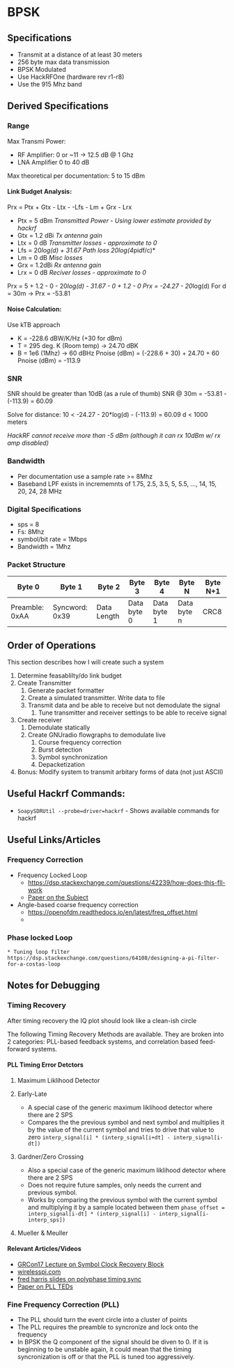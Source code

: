 # BPSK

## Specifications
* Transmit at a distance of at least 30 meters
* 256 byte max data transmission
* BPSK Modulated
* Use HackRFOne (hardware rev r1-r8)
* Use the 915 Mhz band

## Derived Specifications
### Range
Max Transmi Power:
* RF Amplifier: 0 or ~11 -> 12.5 dB @ 1 Ghz
* LNA Amplifier 0 to 40 dB

Max theoretical per documentation: 5 to 15 dBm

#### Link Budget Analysis:
Prx = Ptx + Gtx - Ltx - -Lfs - Lm + Grx - Lrx
* Ptx = 5 dBm   *Transmitted Power - Using lower estimate provided by hackrf*   
* Gtx = 1.2 dBi *Tx antenna gain*
* Ltx = 0 dB    *Transmitter losses - approximate to 0*
* Lfs = 20*log(d) + 31.67        *Path loss 20*log(4*pi*d*f/c)*
* Lm = 0 dB     *Misc losses*
* Grx = 1.2dBi  *Rx antenna gain*
* Lrx = 0 dB    *Reciver losses - approximate to 0*

Prx = 5 + 1.2 - 0 - 20*log(d) - 31.67 - 0 + 1.2 - 0
Prx = -24.27 - 20*log(d)
For d = 30m -> Prx = -53.81

#### Noise Calculation: 
Use kTB approach
* K = -228.6 dBW/K/Hz (+30 for dBm)
* T = 295 deg. K (Room temp) -> 24.70 dBK
* B = 1e6 (1Mhz) -> 60 dBHz
Pnoise (dBm) = (-228.6 + 30) + 24.70 + 60
Pnoise (dBm) = -113.9

### SNR
SNR should be greater than 10dB (as a rule of thumb)
SNR @ 30m = -53.81 - (-113.9) = 60.09 

Solve for distance:
10 < -24.27 - 20*log(d) - (-113.9) = 60.09 
d < 1000 meters

*HackRF cannot receive more than -5 dBm (although it can rx 10dBm w/ rx amp disabled)* 

### Bandwidth
* Per documentation use a sample rate >= 8Mhz
* Baseband LPF exists in incrememnts of 1.75, 2.5, 3.5, 5, 5.5, ..., 14, 15, 20, 24, 28 MHz


### Digital Specifications
* sps = 8
* Fs: 8Mhz
* symbol/bit rate = 1Mbps
* Bandwidth = 1Mhz

### Packet Structure
| Byte 0          | Byte 1          | Byte 2          | Byte 3          | Byte 4          | Byte N          | Byte N+1          |
| --------------- | --------------- | --------------- | --------------- | --------------- | --------------- | --------------- |
| Preamble: 0xAA  | Syncword: 0x39  | Data Length     | Data byte 0     | Data byte 1     | Data byte n     | CRC8            |

## Order of Operations
This section describes how I will create such a system
1. Determine feasablilty/do link budget
1. Create Transmitter
    1. Generate packet formatter
    1. Create a simulated transmitter. Write data to file
    1. Transmit data and be able to receive but not demodulate the signal
        1. Tune transmitter and receiver settings to be able to receive signal
1. Create receiver
    1. Demodulate statically
    1. Create GNUradio flowgraphs to demodulate live
        1. Course frequency correction
        1. Burst detection
        1. Symbol synchronization 
        1. Depacketization
1. Bonus: Modify system to transmit arbitary forms of data (not just ASCII)

## Useful Hackrf Commands:
* ```SoapySDRUtil --probe=driver=hackrf``` - Shows available commands for hackrf

## Useful Links/Articles
### Frequency Correction
* Frequency Locked Loop
  * https://dsp.stackexchange.com/questions/42239/how-does-this-fll-work
  * [Paper on the Subject](Freq_Locked_Loop-Asilomar_2012_BE_PLL.pdf)
* Angle-based coarse frequency correction
   * https://openofdm.readthedocs.io/en/latest/freq_offset.html
   *

### Phase locked Loop
    * Tuning loop filter https://dsp.stackexchange.com/questions/64108/designing-a-pi-filter-for-a-costas-loop

## Notes for Debugging
### Timing Recovery
After timing recovery the IQ plot should look like a clean-ish circle

The following Timing Recovery Methods are available. They are broken into 2 categories: PLL-based feedback systems, and correlation based feed-forward systems. 

#### PLL Timing Error Detctors
1. Maximum Liklihood Detector
1. Early-Late
    * A special case of the generic maximum liklihood detector where there are 2 SPS
    * Compares the the previous symbol and next symbol and multiplies it by the value of the  current symbol and tries to drive that value to zero
    ``` interp_signal[i] * (interp_signal[i+dt] - interp_signal[i-dt]) ```
1. Gardner/Zero Crossing
    * Also a special case of the generic maximum liklihood detector where there are 2 SPS
    * Does not require future samples, only needs the current and previous symbol.
    * Works by comparing the previous symbol with the current symbol and multiplying it by a sample located between them
    ```phase_offset = interp_signal[i-dt] * (interp_signal[i] - interp_signal[i-interp_sps])```
    

1. Mueller & Meuller


#### Relevant Articles/Videos
* [GRCon17 Lecture on Symbol Clock Recovery Block](https://youtu.be/uMEfx_l5Oxk)
* [wirelesspi.com](wirelesspi.com)
* [fred harris slides on polyphase timing sync](https://s3.amazonaws.com/embeddedrelated/user/124841/synchronization_qualcomm_2018_4_11449.pdf)
* [Paper on PLL TEDs](https://s3.amazonaws.com/embeddedrelated/user/6420/part%20of%20timing%20error%20detectors_92419.pdf)


### Fine Frequency Correction (PLL)
* The PLL should turn the event circle into a cluster of points
* The PLL requires the preamble to syncronize and lock onto the frequency
* In BPSK the Q component of the signal should be diven to 0. If it is beginning to be unstable again, it could mean that the timing syncronization is off or that the PLL is tuned too aggressively. 
